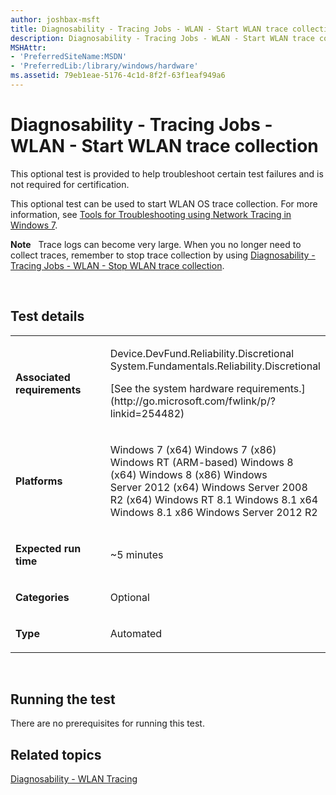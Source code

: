 ```yaml
---
author: joshbax-msft
title: Diagnosability - Tracing Jobs - WLAN - Start WLAN trace collection
description: Diagnosability - Tracing Jobs - WLAN - Start WLAN trace collection
MSHAttr:
- 'PreferredSiteName:MSDN'
- 'PreferredLib:/library/windows/hardware'
ms.assetid: 79eb1eae-5176-4c1d-8f2f-63f1eaf949a6
---
```


# Diagnosability - Tracing Jobs - WLAN - Start WLAN trace collection


This optional test is provided to help troubleshoot certain test failures and is not required for certification.

This optional test can be used to start WLAN OS trace collection. For more information, see [Tools for Troubleshooting using Network Tracing in Windows 7](http://go.microsoft.com/fwlink/p/?linkid=302289).

**Note**  
Trace logs can become very large. When you no longer need to collect traces, remember to stop trace collection by using [Diagnosability - Tracing Jobs - WLAN - Stop WLAN trace collection](diagnosability---tracing-jobs---wlan---stop-wlan-trace-collection-fbbec68a-e9e8-4b66-8166-bc27d387f741.md).

 

## Test details


<table>
<colgroup>
<col width="50%" />
<col width="50%" />
</colgroup>
<tbody>
<tr class="odd">
<td><p><strong>Associated requirements</strong></p></td>
<td><p>Device.DevFund.Reliability.Discretional System.Fundamentals.Reliability.Discretional</p>
<p>[See the system hardware requirements.](http://go.microsoft.com/fwlink/p/?linkid=254482)</p></td>
</tr>
<tr class="even">
<td><p><strong>Platforms</strong></p></td>
<td><p>Windows 7 (x64) Windows 7 (x86) Windows RT (ARM-based) Windows 8 (x64) Windows 8 (x86) Windows Server 2012 (x64) Windows Server 2008 R2 (x64) Windows RT 8.1 Windows 8.1 x64 Windows 8.1 x86 Windows Server 2012 R2</p></td>
</tr>
<tr class="odd">
<td><p><strong>Expected run time</strong></p></td>
<td><p>~5 minutes</p></td>
</tr>
<tr class="even">
<td><p><strong>Categories</strong></p></td>
<td><p>Optional</p></td>
</tr>
<tr class="odd">
<td><p><strong>Type</strong></p></td>
<td><p>Automated</p></td>
</tr>
</tbody>
</table>

 

## Running the test


There are no prerequisites for running this test.

## Related topics


[Diagnosability - WLAN Tracing](diagnosability---wlan-tracing.md)

 

 







